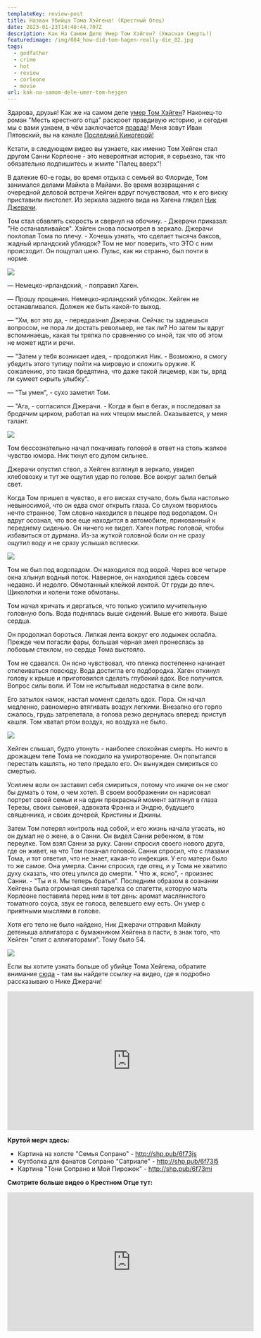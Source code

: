 ```yaml
---
templateKey: review-post
title: Назван Убийца Тома Хэйгена! (Крестный Отец)
date: 2023-01-23T14:40:44.707Z
description: Как На Самом Деле Умер Том Хэйген? (Ужасная Смерть!)
featuredimage: /img/084_how-did-tom-hagen-really-die_02.jpg
tags:
  - godfather
  - crime
  - hot
  - review
  - corleone
  - movie
url: kak-na-samom-dele-umer-tom-hejgen
---
```

Здарова, друзья! Как же на самом деле [умер Том Хэйген](https://youtu.be/O_fQ-6Zbi-4)? Наконец-то роман "Месть крестного отца" раскроет правдивую историю, и сегодня мы с вами узнаем, в чём заключается [правда](https://youtu.be/O_fQ-6Zbi-4)! Меня зовут Иван Пятовский, вы на канале [Последний Киногерой!](https://www.youtube.com/c/%D0%9F%D0%BE%D1%81%D0%BB%D0%B5%D0%B4%D0%BD%D0%B8%D0%B9%D0%9A%D0%B8%D0%BD%D0%BE%D0%B3%D0%B5%D1%80%D0%BE%D0%B9/videos)

Кстати, в следующем видео вы узнаете, как именно Том Хейген стал другом Санни Корлеоне - это невероятная история, я серьезно, так что обязательно подпишитесь и жмите "Палец вверх"!

В далекие 60-е годы, во время отдыха с семьей во Флориде, Том занимался делами Майкла в Майами. Во время возвращения с очередной деловой встречи Хейген вдруг почувствовал, что к его виску приставили пистолет. Из зеркала заднего вида на Хагена глядел [Ник Джерачи](https://youtu.be/MI_hfmpQ81M).

Том стал сбавлять скорость и свернул на обочину. - Джерачи приказал: "Не останавливайся". Хэйген снова посмотрел в зеркало. Джерачи похлопал Тома по плечу. - Хочешь узнать, что сделает тысяча баксов, жадный ирландский ублюдок? Том не мог поверить, что ЭТО с ним происходит. Он пощупал шею. Пульс, как ни странно, был почти в норме.

![](/img/084_how-did-tom-hagen-really-die.00_00_59_08.still001.png)

— Немецко-ирландский, - поправил Хаген.

— Прошу прощения. Немецко-ирландский ублюдок.
Хейген не останавливался. Должен же быть какой-то выход.

— "Хм, вот это да, - передразнил Джерачи. Сейчас ты задаешься вопросом, не пора ли достать револьвер, не так ли? Но затем ты вдруг вспоминаешь, какая ты тряпка по сравнению со мной, так что об этом не может идти и речи.

— "Затем у тебя возникает идея, - продолжил Ник. - Возможно, я смогу убедить этого тупицу пойти на мировую и сложить оружие. К сожалению, это такая бредятина, что даже такой лицемер, как ты, вряд ли сумеет скрыть улыбку".

— "Ты умен", - сухо заметил Том.

— "Ага, - согласился Джерачи. - Когда я был в бегах, я последовал за бродячим цирком, работал на них чтецом мыслей. Оказывается, у меня талант.

![](/img/084_how-did-tom-hagen-really-die.00_02_45_16.still002.png)

Том бессознательно начал покачивать головой в ответ на столь жалкое чувство юмора. Ник ткнул его дулом сильнее.

Джерачи опустил ствол, а Хейген взглянул в зеркало, увидел хлебовозку и тут же ощутил удар по голове. Все вокруг залил белый свет.

Когда Том пришел в чувство, в его висках стучало, боль была настолько невыносимой, что он едва смог открыть глаза. Со слухом творилось нечто странное, Том словно находился в пещере под водопадом.
Он вдруг осознал, что все еще находится в автомобиле, прикованный к переднему сиденью. Он ничего не видел. Хэген потряс головой, чтобы избавиться от дурмана. Из-за жуткой головной боли он не сразу ощутил воду и не сразу услышал всплески.

![](/img/084_how-did-tom-hagen-really-die.00_03_02_16.still003.png)

Том не был под водопадом. Он находился под водой. Через все четыре окна хлынул водный поток. Наверное, он находился здесь совсем недавно. И недолго. Обмотанный клейкой лентой. От груди до плеч. Щиколотки и колени тоже обмотаны.

Том начал кричать и дергаться, что только усилило мучительную головную боль. Вода поднялась выше сидений. Выше его живота. Выше сердца.

Он продолжал бороться. Липкая лента вокруг его лодыжек ослабла. Прежде чем погасли фары, большая черная змея пронеслась за лобовым стеклом, но сердце Тома выстояло.

Том не сдавался. Он ясно чувствовал, что пленка постепенно начинает отклеиваться повсюду. Вода достигла его подбородка. Хаген откинул голову к крыше и приготовился сделать глубокий вдох. Все получится. Вопрос силы воли. И Том не испытывал недостатка в силе воли.

Его затылок намок, настал момент сделать вдох. Пора. Он начал медленно, равномерно втягивать воздух легкими. Внезапно его горло сжалось, грудь затрепетала, а голова резко дернулась вперед: приступ кашля. Том хватал ртом воздух, но воздуха не было.

![](/img/084_how-did-tom-hagen-really-die.00_04_55_06.still004.png)

Хейген слышал, будто утонуть - наиболее спокойная смерть. Но ничто в дрожащем теле Тома не походило на умиротворение. Он попытался перестать кашлять, но тело предало его. Он вынужден смириться со смертью.

Усилием воли он заставил себя смириться, потому что иначе он не смог бы думать о том, о чем хотел. В своем воображении он нарисовал портрет своей семьи и на один прекрасный момент заглянул в глаза Терезы, своих сыновей, адвоката Фрэнка и Эндрю, будущего священника, и своих дочерей, Кристины и Джины.

Затем Том потерял контроль над собой, и его жизнь начала угасать, но он думал не о жене, а о Санни. Он видел Санни ребенком, в том переулке. Том взял Санни за руку. Санни спросил своего нового друга, где он живет, на что Том покачал головой. Санни спросил, что с глазами Тома, и тот ответил, что не знает, какая-то инфекция. У его матери было то же самое. Она умерла. Санни спросил, где отец, и у Тома не хватило духу сказать, что отец упился до смерти. " Что ж, ясно", - произнес Санни. - "Ты и я. Мы теперь братья". Последним образом в сознании Хейгена была огромная синяя тарелка со спагетти, которую мать Корлеоне поставила перед ним в тот день: аромат маслянистого томатного соуса, звук ее голоса, велевшего ему есть. Он умер с приятными мыслями в голове.

Хотя его тело не было найдено, Ник Джерачи отправил Майклу детеныша аллигатора с бумажником Хейгена в пасти, в знак того, что Хейген "спит с аллигаторами". Тому было 54.

![](/img/084_how-did-tom-hagen-really-die.00_05_18_03.still005.png)

Если вы хотите узнать больше об убийце Тома Хейгена, обратите внимание [сюда](https://youtu.be/MI_hfmpQ81M) - там вы найдете ссылку на видео, где я подробно рассказываю о Нике Джерачи!

<div class="video-container"><iframe width="560" height="315" src="https://www.youtube.com/embed/O_fQ-6Zbi-4" title="YouTube video player" frameborder="0" allow="accelerometer; autoplay; clipboard-write; encrypted-media; gyroscope; picture-in-picture; web-share" allowfullscreen></iframe></div>

**Крутой мерч здесь:**

* Картина на холсте "Семья Сопрано" - http://shp.pub/6f73js
* Футболка для фанатов Сопрано "Сатриале" - http://shp.pub/6f73l5
* Картина "Тони Сопрано и Мой Пирожок" - http://shp.pub/6f73mi

**С﻿мотрите больше видео о Крестном Отце тут:**

<div class="video-container"><iframe width="560" height="315" src="https://www.youtube.com/embed/nV1meyuutew" title="YouTube video player" frameborder="0" allow="accelerometer; autoplay; clipboard-write; encrypted-media; gyroscope; picture-in-picture" allowfullscreen></iframe></div>